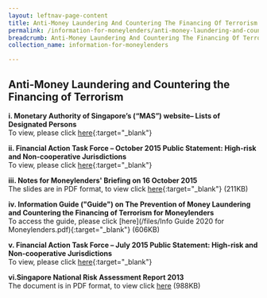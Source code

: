 ```yaml
---
layout: leftnav-page-content
title: Anti-Money Laundering And Countering The Financing Of Terrorism
permalink: /information-for-moneylenders/anti-money-laundering-and-countering-the-financing-of-terrorism/
breadcrumb: Anti-Money Laundering And Countering The Financing Of Terrorism
collection_name: information-for-moneylenders

---
```


Anti-Money Laundering and Countering the Financing of Terrorism
---
**i. Monetary Authority of Singapore’s (“MAS”) website– Lists of Designated Persons**<br>
    To view, please click [here](http://www.mas.gov.sg/Regulations-and-Financial-Stability/Anti-Money-Laundering-Countering-The-Financing-Of-Terrorism-And-Targeted-Financial-Sanctions/Targeted-Financial-Sanctions/Lists-of-Designated-Individuals-and-Entities.aspx){:target="_blank"}

**ii. Financial Action Task Force – October 2015 Public Statement: High-risk and Non-cooperative Jurisdictions**<br>
    To view, please click [here](https://www.mas.gov.sg/publications/fatf-statement/2015/october-2015-fatf-statement){:target="_blank"}    

**iii. Notes for Moneylenders' Briefing on 16 October 2015**<br>
     The slides are in PDF format, to view click [here](/files/NotesAMLCFTROMbriefing16Oct20215.pdf){:target="_blank"} (211KB)

**iv. Information Guide ("Guide") on The Prevention of Money Laundering and Countering the Financing of Terrorism for Moneylenders**<br>
    To access the guide, please click [here](/files/Info Guide 2020 for Moneylenders.pdf){:target="_blank"} (606KB)

**v. Financial Action Task Force – July 2015 Public Statement: High-risk and Non-cooperative Jurisdictions**<br>
   To view, please click [here](https://www.mas.gov.sg/publications/fatf-statement/2015/june-2015-fatf-statement){:target="_blank"} 

**vi.Singapore National Risk Assessment Report 2013**<br>
The document is in PDF format, to view click [here](/files/SingaporeNRAReport2013_24032015.pdf) (988KB)
